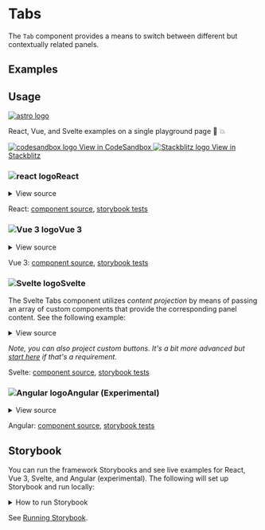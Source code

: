 # Tabs

The `Tab` component provides a means to switch between different but contextually related panels. 

<div class="mbs24"></div>

## Examples

<div class="mbe24"></div>

<TabExamples />

<script setup>
import TabExamples from '../../components/TabExamples.vue'
import { Alert } from "agnostic-vue";
</script>

<div class="mbe32"></div>

## Usage

<div class="flex items-center mbs40 mbe24">
  <a href="https://astro.build/" class="astro-logo-usage-wrap" target="_blank"><img class="astro-logo-usage" src="/images/astro-logo-light.svg" alt="astro logo"></a>
  <p class="mis16">React, Vue, and Svelte examples on a single playground page 🚀 💥</p>
</div>
<div class="playgrounds flex mbe32">
  <a class="btn btn-rounded" style="background-color: var(--agnostic-dark); color: var(--agnostic-light)" href="https://codesandbox.io/s/github/AgnosticUI/agnosticui/tree/master/playgrounds/Tabs?file=/README.md" target="_blank">
    <img src="/images/codesandbox.svg" alt="codesandbox logo" class="mie8"> View in CodeSandbox
  </a>
  <a class="btn btn-rounded" style="background-color: var(--agnostic-primary); color: var(--agnostic-light)" href="https://stackblitz.com/github/AgnosticUI/agnosticui/tree/master/playgrounds/Tabs?file=/README.md" target="_blank">
    <img src="/images/stackblitz.svg" alt="Stackblitz logo" class="mie4"> View in Stackblitz
  </a>
</div>

<div class="flex">
  <h3 id="react" tabindex="-1">
    <img src="/images/React-icon.svg" alt="react logo">React
  </h3>
</div>

<details class="disclose disclose-bordered">
<summary class="disclose-title">View source</summary>

```jsx
import "agnostic-react/dist/common.min.css";
import "agnostic-react/dist/esm/index.css";
import { Tabs, TabButton, TabPanel  } from "agnostic-react";

/**
 * This is a contrived setup to support the example, but,
 * we * DO need to ensure IDs (and ARIA IDs) are unique.
 */
const tabButtons = [];
const tabPanels = [];

[...Array(6)].forEach((_, i) => {
  tabButtons[i] = [
    <TabButton controlsPanelId={`panel1-${i}`} key={1}>
      Tab 1
    </TabButton>,
    <TabButton controlsPanelId={`panel2-${i}`} key={2}>
      Tab 2
    </TabButton>,
    <TabButton controlsPanelId={`panel3-${i}`} key={3}>
      Tab 3
    </TabButton>,
    <TabButton controlsPanelId={`panel4-${i}`} key={4}>
      Tab 4
    </TabButton>,
    <TabButton controlsPanelId={`panel5-${i}`} key={5}>
      Tab 5
    </TabButton>,
  ];

  tabPanels[i] = [
    <TabPanel id={`panel1-${i}`} key={1}>
      <p>Tab 1 content (no padding or margins so consumer can control desired gutters)</p>
    </TabPanel>,
    <TabPanel id={`panel2-${i}`} key={2}>
      <p>Tab 2 content (no padding or margins so consumer can control desired gutters)</p>
    </TabPanel>,
    <TabPanel id={`panel3-${i}`} key={3}>
      <p>Tab 3 content</p>
    </TabPanel>,
    <TabPanel id={`panel4-${i}`} key={4}>
      <p>Tab 4 content</p>
    </TabPanel>,
    <TabPanel id={`panel5-${i}`} key={5}>
      <p>Tab 5 content</p>
    </TabPanel>,
  ];
});
export const YourComponent = () => (
  <>
    <h2>Tabs</h2>
    <section className="mbs24 mbe40">
      <Tabs tabButtons={tabButtons[0]} tabPanels={tabPanels[0]} />
    </section>
    <h2>Tabs Large</h2>
    <section className="mbs24 mbe40">
      <Tabs size="large" tabButtons={tabButtons[1]} tabPanels={tabPanels[1]} />
    </section>
    <h2>Tabs XLarge</h2>
    <section className="mbs24 mbe40">
      <Tabs size="xlarge" tabButtons={tabButtons[2]} tabPanels={tabPanels[2]} />
    </section>
    <h2>Tabs Vertical</h2>
    <section className="mbs24 mbe40">
      <Tabs isVerticalOrientation tabButtons={tabButtons[3]} tabPanels={tabPanels[3]} />
    </section>
    <h2>Tabs Disabled</h2>
    <section className="mbs24 mbe40">
      <Tabs isDisabled tabButtons={tabButtons[4]} tabPanels={tabPanels[4]} />
    </section>
    <h2>Tabs Disabled Options</h2>
    <section className="mbs24 mbe40">
      <Tabs disabledOptions={[2,3]} tabButtons={tabButtons[5]} tabPanels={tabPanels[5]} />
    </section>
  </>
);
```
</details>

React: [component source](https://github.com/AgnosticUI/agnosticui/blob/master/agnostic-react/src/Tab.tsx), [storybook tests](https://github.com/AgnosticUI/agnosticui/blob/master/agnostic-react/src/stories/Tab.stories.tsx)

<div class="mbe32"></div>

<div class="flex">
  <h3 id="vue-3" tabindex="-1">
    <img src="/images/Vue-icon.svg" alt="Vue 3 logo">Vue 3
  </h3>
</div>

<details class="disclose disclose-bordered">
<summary class="disclose-title">View source</summary>

```vue
<template>
  <section class="mbe40">
    <div class="h4 mbe32 flex items-center">
      <img
        width="24"
        height="24"
        src="/assets/Vue-icon.svg"
        alt="Vue logo"
        class="mie12"
      />Vue 3 Close
    </div>
    <div class="mbs24 mbe16">
      <Tabs>
        <template #tab-1>
          Tab 1
        </template>
        <template #panel-1>
          <p>Tab 1 content (no padding or margins so consumer can control desired gutters) (no padding or margins so consumer can control desired gutters)</p>
          <p>
            Try tabbing into this. You'll be able to tab through the links, and then shift-tab back out. To get to the
            next tab you use the arrow key and enter|space to select. This is consistent with
            wai-aria practices <a href="https://www.w3.org/TR/wai-aria-practices/examples/tabs/tabs-2/tabs.html">
              aria manual activation example</a>.
          </p>
          <p>Random <a href="www.yahoo.com">yahoo link 1</a> and random <a href="www.yahoo.com">yahoo link 2</a>. Just testing some links out :)</p>
        </template>
        <template #tab-2>
          Tab 2
        </template>
        <template #panel-2>
          <p>Random <a href="www.yahoo.com">yahoo link 1</a> and random <a href="www.yahoo.com">yahoo link 2</a>. Just testing some links out :)</p>
        </template>
        <template #tab-foo>
          Tab Foo
        </template>
        <template #panel-foo>
          Panel Foo content (no padding or margins so consumer can control desired gutters)
        </template>
        <template #tab-bar>
          Tab Bar
        </template>
        <template #panel-bar>
          Panel Bar
        </template>
      </Tabs>
    </div>
    <div class="mbs32 mbe16">
      <Tabs size="large">
        <template #tab-11>
          Tab 1
        </template>
        <template #panel-11>
          Panel 1
        </template>
        <template #tab-12>
          Tab 2
        </template>
        <template #panel-12>
          Panel 2
        </template>
      </Tabs>
    </div>
    <h2>Vertical Tabs</h2>
    <div class="mbs48 mbe16">
      <Tabs is-vertical>
        <template #tab-13>
          Tab 1
        </template>
        <template #panel-13>
          <p>Vertical tab 1 content (no padding or margins so consumer can control desired gutters) (no padding or margins so consumer can control desired gutters)</p>
          <p>Now you'll use the up and down arrows. Home and end still work the same. Random <a href="www.yahoo.com">yahoo link 1</a> and random <a href="www.yahoo.com">yahoo link 2</a>. Just testing some links out :)</p>
        </template>
        <template #tab-14>
          Tab 2
        </template>
        <template #panel-14>
          Vertical tab 2 content (no padding or margins so consumer can control desired gutters)
        </template>
      </Tabs>
    </div>
    <h2>Disabled Tabs</h2>
    <div class="mbs48 mbe16">
      <Tabs is-disabled>
        <template #tab-15>
          Tab 1
        </template>
        <template #panel-15>
          Panel 1
        </template>
        <template #tab-16>
          Tab 1
        </template>
        <template #panel-16>
          Panel 2
        </template>
      </Tabs>
    </div>
    <h2>Disabled Options</h2>
    <div class="mbs12 mbe16">
      <Tabs :disabled-options="disabledOptions">
        <template #tab-17>
          Tab 1
        </template>
        <template #panel-17>
          Disabled options only make sense if you do NOT supply isDisabled (as
          that disabled all the tab buttons), and you wish to selectively disable certain buttons.
          Here we've disabled the second and fourth tabs. Keyboard navigation skips the disabled tabs.
        </template>
        <template #tab-18>
          Tab 2
        </template>
        <template #panel-18>
          Panel 2
        </template>
        <template #tab-19>
          Tab 3
        </template>
        <template #panel-19>
          Panel 3
        </template>
        <template #tab-20>
          Tab 4
        </template>
        <template #panel-20>
          Panel 4
        </template>
        <template #tab-21>
          Tab 5
        </template>
        <template #panel-21>
          Panel 5
        </template>
      </Tabs>
    </div>
    <h2>Custom</h2>
    <div class="mbs12 mbe16">
      <div>
        <p class="mbe12">
          Custom tabs using an AgnosticUI button requires two things:
        </p>
        <ul class="mbe24">
          <li>You need to use the <code>tabType="custom"</code> prop on the tab</li>
          <li>You need to use the <code>type="faux"</code> prop on the button. This is required because the tabs are already buttons so you'd have a nested button a11y violation otherwise.</li>
        </ul>
        <Tabs tab-type="custom">
          <template #tab-22>
            <Button
              type="faux"
              mode="primary"
              is-bordered
            >
              Tab One
            </Button>
          </template>
          <template #panel-22>
            <p>Tab 1 content (no padding or margins so consumer can control desired gutters) (no padding or margins so consumer can control desired gutters)</p>
            <p>
              Try tabbing into this. You'll be able to tab through the links, and then shift-tab back out. To get to the
              next tab you use the arrow key and enter|space to select. This is consistent with
              wai-aria practices <a href="https://www.w3.org/TR/wai-aria-practices/examples/tabs/tabs-2/tabs.html">
                aria manual activation example</a>.
            </p>
            <p>Random <a href="www.yahoo.com">yahoo link 1</a> and random <a href="www.yahoo.com">yahoo link 2</a>. Just testing some links out :)</p>
          </template>
          <template #tab-23>
            <Button
              type="faux"
              mode="primary"
              is-bordered
            >
              Tab Two
            </Button>
          </template>
          <template #panel-23>
            Tab 2 content (no padding or margins so consumer can control desired gutters)
          </template>
        </Tabs>
      </div>
    </div>
  </section>
</template>

<script setup>
// Components CSS
import "agnostic-vue/dist/index.css";
import { Button, Tabs } from "agnostic-vue";
const disabledOptions = ["tab-18", "tab-20"];
</script>
```
</details>

Vue 3: [component source](https://github.com/AgnosticUI/agnosticui/blob/master/agnostic-vue/src/components/Tab.vue), [storybook tests](https://github.com/AgnosticUI/agnosticui/blob/master/agnostic-vue/src/stories/Tab.stories.js)

<div class="mbe24"></div>

<div class="flex mbe16">
  <h3 id="svelte" tabindex="-1">
    <img src="/images/Svelte-icon.svg" alt="Svelte logo">Svelte
  </h3>
</div>

<div class="mbe12"></div>

The Svelte Tabs component utilizes _content projection_ by means of passing an array
of custom components that provide the corresponding panel content. See the following example:

<details class="disclose disclose-bordered">
<summary class="disclose-title">View source</summary>

```html
<script>
  // TabPanel1.svelte
  export let tabindex = 0;
</script>
<div id="panel-1" class="tab-panel" role="tabpanel" tabindex="{tabindex}">
  <h2>Tab 1</h2>
  <p>You can use any valid template content in the panel</p>
</div>
```
You will create as many of these panel components as your use case requires, and then
import them and use as follows:

```html
<script>
  import 'agnostic-svelte/css/common.min.css';
  import { Tabs } from "agnostic-svelte";
  import Tab1 from "path/to/your/TabPanel1.svelte";
  import Tab2 from "path/to/your/TabPanel2.svelte";
  import Tab3 from "path/to/your/TabPanel3.svelte";
</script>
<section class="mbe24">
  <Tabs size="large" tabs={[
    {
      title: "Tab 1",
      ariaControls: "panel-1",
      tabPanelComponent: Tab1,
    },
    {
      title: "Tab 2",
      ariaControls: "panel-2",
      tabPanelComponent: Tab2,
    },
    {
      title: "Tab 3",
      ariaControls: "panel-3",
      tabPanelComponent: Tab3,
    },
  ]}></Tabs>
</section>
```
</details>

<div class="mbe16"></div>

_Note, you can also project custom buttons. It's a bit more advanced but [start here](https://github.com/AgnosticUI/agnosticui/blob/master/agnostic-svelte/src/lib/components/Tabs/Tabs.stories.js#L143) if that's a requirement._

<div class="mbe24"></div>

Svelte: [component source](https://github.com/AgnosticUI/agnosticui/blob/master/agnostic-svelte/src/lib/components/Tabs/Tabs.svelte), [storybook tests](https://github.com/AgnosticUI/agnosticui/blob/master/agnostic-svelte/src/lib/components/Tabs/Tabs.stories.js)

<div class="mbe24"></div>

<div class="flex">
  <h3 id="angular" tabindex="-1">
    <img src="/images/Angular-icon.svg" alt="Angular logo">Angular (Experimental)
  </h3>
</div>

<details class="disclose disclose-bordered">
<summary class="disclose-title">View source</summary>

In your Angular configuration (likely `angular.json`) ensure you're including
the common AgnosticUI styles:

<div class="mbe16"></div>

` "styles": ["agnostic-angular/common.min.css"],`

<div class="mbe24"></div>

Add AgnosticUI's `AgModule` module:

```js{3,9}
import { NgModule } from '@angular/core';
import { BrowserModule } from '@angular/platform-browser';
import { AgModule } from 'agnostic-angular';

import { AppComponent } from './app.component';

@NgModule({
  declarations: [AppComponent],
  imports: [BrowserModule, AgModule],
  providers: [],
  bootstrap: [AppComponent],
})
export class AppModule {}
```

Now you can use in your components:

```js
import { Component } from '@angular/core';

@Component({
  selector: 'your-component',
  template: `<section>
    <ag-tabs>
      <ag-tab-panel panelId="panel1"
                    tabButtonTitle="Tab 1">
        Tab 1 content (no padding or margins so consumer can control desired gutters) (no padding or margins so consumer
        can control desired gutters)
      </ag-tab-panel>
      <ag-tab-panel panelId="panel2"
                    tabButtonTitle="Tab 2">
        Tab 2 content (no padding or margins so consumer can control desired gutters) (no padding or margins so consumer
        can control desired gutters)
      </ag-tab-panel>
    </ag-tabs>
  </section>
  <section>
    <ag-tabs [isVerticalOrientation]="true">
      <ag-tab-panel panelId="panel3"
                    tabButtonTitle="Tab 1">
        Tab 1 content (no padding or margins so consumer can control desired gutters) (no padding or margins so consumer
        can control desired gutters)
      </ag-tab-panel>
      <ag-tab-panel panelId="panel4"
                    tabButtonTitle="Tab 2">
        Tab 2 content (no padding or margins so consumer can control desired gutters) (no padding or margins so consumer
        can control desired gutters)
      </ag-tab-panel>
    </ag-tabs>
  </section>
  <section>
    <ag-tabs size="xlarge"
             [disabledOptions]="['Tab 2', 'Tab 4']">
      <ag-tab-panel panelId="panel11"
                    tabButtonTitle="Tab 1">
        Tab 1 content (no padding or margins so consumer can control desired gutters)
      </ag-tab-panel>
      <ag-tab-panel panelId="panel12"
                    tabButtonTitle="Tab 2">
        Tab 2 content (no padding or margins so consumer can control desired gutters)
      </ag-tab-panel>
      <ag-tab-panel panelId="panel13"
                    tabButtonTitle="Tab 3">
        Tab 3 content
      </ag-tab-panel>
      <ag-tab-panel panelId="panel14"
                    tabButtonTitle="Tab 4">
        Tab 4 content
      </ag-tab-panel>
      <ag-tab-panel panelId="panel15"
                    tabButtonTitle="Tab 5">
        Tab 5 content
      </ag-tab-panel>
    </ag-tabs>
  </section>
  <section>
    <ag-tabs [tabButtonTemplate]="tabButtonTemplate">
      <ng-template #tabButtonTemplate
                   let-panel
                   let-idx="index">
        <button #tabButton
                role="tab"
                [class.active]="panel.isActive"
                style="background: transparent; border: none; margin-right: -1px;"
                [attr.aria-controls]="panel.panelId"
                [attr.aria-selected]="panel.isActive"
                [attr.tab-index]="panel.isActive ? 0 : -1">
          <ag-button type="faux"
                     [isBordered]="true"
                     mode="primary">
            {{ panel.tabButtonTitle }}
          </ag-button>
        </button>
      </ng-template>
      <ag-tab-panel panelId="panel16"
                    tabButtonTitle="Tab 1">
        <p>Custom tab buttons can be achieved by using your own button (which can be AgnosticUI Buttons) using
          <i>ngTemplateOutlet</i> of <i>#tabButtonTemplate</i> as we have done here.
        </p>
        <br />
        <p>Note, that it's important to pass the <i>type="faux"</i> prop if you use an AgnosticUI Button (or just use
          a <i>div</i> if you're making your own). Ultimately, we want a <i>div</i> that is styled like a button.
          This "tab button div" will get wrapped internally by <i>ag-tabs</i> with a button of its own. Doing this
          prevents an a11y violation of nesting focusable elements.</p>
        <br />
        <p>You will also want to give these buttons the role of <i>tab</i> and utilize the <i>aria-selected</i>
          attribute as we've done here (TODO -- link to GitHub source).</p>
      </ag-tab-panel>
      <ag-tab-panel panelId="panel17"
                    tabButtonTitle="Tab 2">
        Tab 2 content (no padding or margins so consumer can control desired gutters)
      </ag-tab-panel>
    </ag-tabs>
  </section>`
})
export class YourComponent {}
```
</details>

Angular: [component source](https://github.com/AgnosticUI/agnosticui/blob/master/agnostic-angular/libs/ag/src/lib/Tab.component.ts), [storybook tests](https://github.com/AgnosticUI/agnosticui/blob/master/agnostic-angular/libs/ag/src/lib/Tab.component.stories.ts)

<div class="mbe32"></div>

## Storybook

You can run the framework Storybooks and see live examples for React, Vue 3, Svelte, and Angular (experimental). The following will set up Storybook and run locally:

<details class="mbs24 mbe24 disclose disclose-bordered">
<summary class="disclose-title">How to run Storybook</summary>

```shell
git clone git@github.com:AgnosticUI/agnosticui.git
cd agnosticui/<PACKAGE_NAME> && npm i # e.g. cd agnosticui/agnostic-react && npm i
npm run storybook
```
</details>

See [Running Storybook](https://github.com/AgnosticUI/agnosticui/blob/master/CONTRIBUTING.md#usage).


